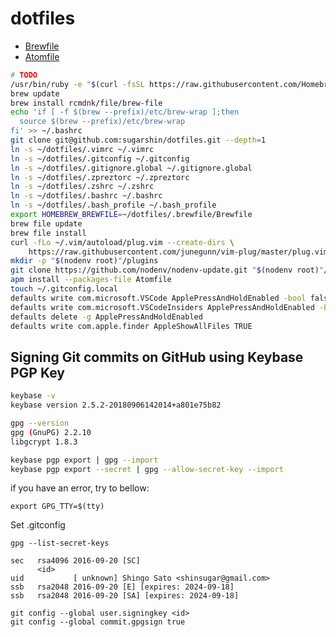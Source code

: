 # dotfiles

* [Brewfile](https://github.com/sugarshin/initial-setting-mac/blob/master/.brewfile/Brewfile)
* [Atomfile](https://github.com/sugarshin/initial-setting-mac/blob/master/Atomfile)

```sh
# TODO
/usr/bin/ruby -e "$(curl -fsSL https://raw.githubusercontent.com/Homebrew/install/master/install)"
brew update
brew install rcmdnk/file/brew-file
echo 'if [ -f $(brew --prefix)/etc/brew-wrap ];then
  source $(brew --prefix)/etc/brew-wrap
fi' >> ~/.bashrc
git clone git@github.com:sugarshin/dotfiles.git --depth=1
ln -s ~/dotfiles/.vimrc ~/.vimrc
ln -s ~/dotfiles/.gitconfig ~/.gitconfig
ln -s ~/dotfiles/.gitignore.global ~/.gitignore.global
ln -s ~/dotfiles/.zpreztorc ~/.zpreztorc
ln -s ~/dotfiles/.zshrc ~/.zshrc
ln -s ~/dotfiles/.bashrc ~/.bashrc
ln -s ~/dotfiles/.bash_profile ~/.bash_profile
export HOMEBREW_BREWFILE=~/dotfiles/.brewfile/Brewfile
brew file update
brew file install
curl -fLo ~/.vim/autoload/plug.vim --create-dirs \
    https://raw.githubusercontent.com/junegunn/vim-plug/master/plug.vim
mkdir -p "$(nodenv root)"/plugins
git clone https://github.com/nodenv/nodenv-update.git "$(nodenv root)"/plugins/nodenv-update
apm install --packages-file Atomfile
touch ~/.gitconfig.local
defaults write com.microsoft.VSCode ApplePressAndHoldEnabled -bool false         # For VS Code
defaults write com.microsoft.VSCodeInsiders ApplePressAndHoldEnabled -bool false # For VS Code Insider
defaults delete -g ApplePressAndHoldEnabled
defaults write com.apple.finder AppleShowAllFiles TRUE
```

## Signing Git commits on GitHub using Keybase PGP Key

```sh
keybase -v
keybase version 2.5.2-20180906142014+a801e75b82

gpg --version
gpg (GnuPG) 2.2.10
libgcrypt 1.8.3

keybase pgp export | gpg --import
keybase pgp export --secret | gpg --allow-secret-key --import
```

if you have an error, try to bellow:

```
export GPG_TTY=$(tty)
```

Set .gitconfig

```
gpg --list-secret-keys

sec   rsa4096 2016-09-20 [SC]
      <id>
uid           [ unknown] Shingo Sato <shinsugar@gmail.com>
ssb   rsa2048 2016-09-20 [E] [expires: 2024-09-18]
ssb   rsa2048 2016-09-20 [SA] [expires: 2024-09-18]

git config --global user.signingkey <id>
git config --global commit.gpgsign true
```

